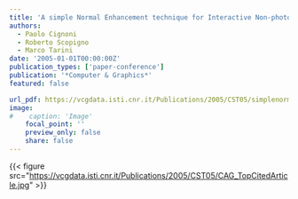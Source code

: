 ```yaml
---
title: 'A simple Normal Enhancement technique for Interactive Non-photorealistic Renderings'
authors:
  - Paolo Cignoni
  - Roberto Scopigno
  - Marco Tarini
date: '2005-01-01T00:00:00Z'
publication_types: ['paper-conference']
publication: '*Computer & Graphics*'
featured: false

url_pdf: https://vcgdata.isti.cnr.it/Publications/2005/CST05/simplenormal_CG05.pdf
image:
#    caption: 'Image'
    focal_point: ''
    preview_only: false
    share: false
---
```

{{< figure src="https://vcgdata.isti.cnr.it/Publications/2005/CST05/CAG_TopCitedArticle.jpg" >}}
